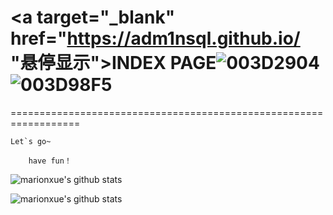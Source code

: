 # <a target="_blank" href="https://adm1nsql.github.io/ "悬停显示">INDEX PAGE</a>![003D2904](https://user-images.githubusercontent.com/58238284/157845027-4743e964-06fc-4c34-9cb7-bd4dfc668624.png)![003D98F5](https://user-images.githubusercontent.com/58238284/157845106-19290fd8-4e22-4803-ace5-01d4d597dd0e.png)
==================================================================



    Let`s go~ 

        have fun！  


![marionxue's github stats](https://github-readme-stats.vercel.app/api?username=adm1nSQL&theme=radical) 




![marionxue's github stats](https://github-readme-stats.vercel.app/api?username=adm1nSQL&show_icons=true&theme=radical) 
